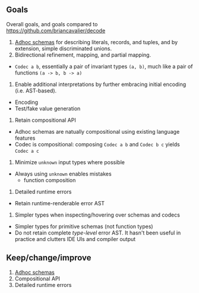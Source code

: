 ## Goals

Overall goals, and goals compared to https://github.com/briancavalier/decode

1. [Adhoc schemas](https://github.com/briancavalier/braindump/tree/main/packages/schema#adhoc-schemas) for describing literals, records, and tuples, and by extension, simple discriminated unions.
1. Bidirectional refinement, mapping, and partial mapping.
  - `Codec a b`, essentially a pair of invariant types `(a, b)`, much like a pair of functions `(a -> b, b -> a)`
1. Enable additional interpretations by further embracing initial encoding (i.e. AST-based).
  - Encoding
  - Test/fake value generation
1. Retain compositional API
  - Adhoc schemas are natually compositional using existing language features
  - Codec is compositional: composing `Codec a b` and `Codec b c` yields `Codec a c`
1. Minimize `unknown` input types where possible
  - Always using `unknown` enables mistakes
    - function composition
1. Detailed runtime errors
  - Retain runtime-renderable error AST
1. Simpler types when inspecting/hovering over schemas and codecs
  - Simpler types for primitive schemas (not function types)
  - Do not retain complete _type-level_ error AST.  It hasn't been useful in practice and clutters IDE UIs and compiler output

## Keep/change/improve

1. [Adhoc schemas](https://github.com/briancavalier/braindump/tree/main/packages/schema#adhoc-schemas)
2. Compositional API
3. Detailed runtime errors
